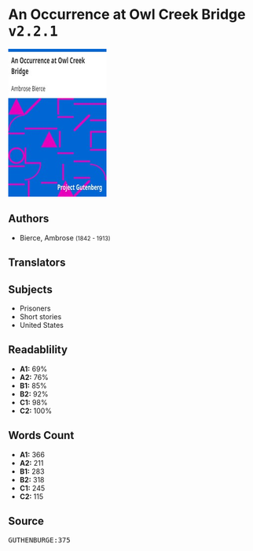 # An Occurrence at Owl Creek Bridge <kbd>v2.2.1</kbd>

![](./cover.medium.jpg "")

## Authors


 - Bierce, Ambrose <small>(1842 - 1913)</small>

## Translators



## Subjects


 - Prisoners
 - Short stories
 - United States

## Readablility


 - **A1:** 69%
 - **A2:** 76%
 - **B1:** 85%
 - **B2:** 92%
 - **C1:** 98%
 - **C2:** 100%

## Words Count


 - **A1:** 366
 - **A2:** 211
 - **B1:** 283
 - **B2:** 318
 - **C1:** 245
 - **C2:** 115

## Source


<kbd>GUTHENBURGE:375</kbd>
